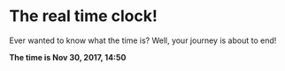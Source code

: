 # The real time clock!

Ever wanted to know what the time is? Well, your journey is about to end!

**The time is Nov 30, 2017, 14:50**